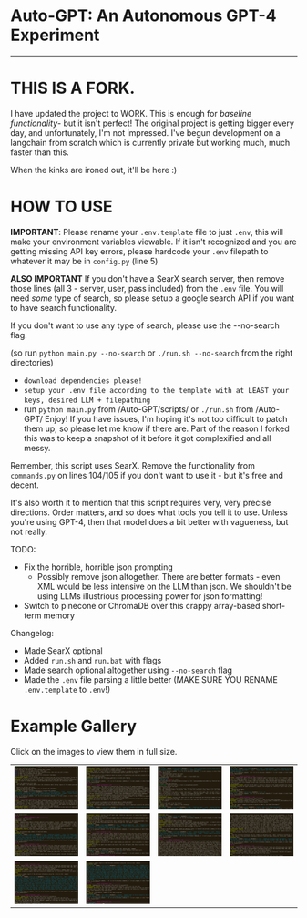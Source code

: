 # Auto-GPT: An Autonomous GPT-4 Experiment

---------------------------------------------

# THIS IS A FORK.

I have updated the project to WORK. This is enough for *baseline functionality*-
but it isn't perfect! The original project is getting bigger every day, and
unfortunately, I'm not impressed.  I've begun development on a langchain from scratch
which is currently private but working much, much faster than this.

When the kinks are ironed out, it'll be here :)

# HOW TO USE
**IMPORTANT**: Please rename your `.env.template` file to just `.env`, this will make your environment variables viewable. If it isn't recognized and you are getting missing API key errors, please hardcode your `.env` filepath to whatever it may be in `config.py` (line 5)

**ALSO IMPORTANT** If you don't have a SearX search server, then remove those lines (all 3 - server, user, pass included) from the `.env` file. You will need *some* type of search, so please setup a google search API if you want to have search functionality.

If you don't want to use any type of search, please use the --no-search flag.

(so run `python main.py --no-search`  or `./run.sh --no-search` from the right directories)

* `download dependencies please!`
* `setup your .env file according to the template with at LEAST your keys, desired LLM + filepathing`
* run `python main.py` from /Auto-GPT/scripts/ or `./run.sh` from /Auto-GPT/
Enjoy! If you have issues, I'm hoping it's not too difficult to patch them up, so please let me know if there are. Part of the reason I forked this was to keep a snapshot of it before it got complexified
and all messy.

Remember, this script uses SearX. Remove the functionality from `commands.py` on lines 104/105 if you don't want to use it - but it's free and decent.

It's also worth it to mention that this script requires very, very precise directions.
Order matters, and so does what tools you tell it to use. Unless you're using GPT-4, then
that model does a bit better with vagueness, but not really.

TODO:
* Fix the horrible, horrible json prompting
  * Possibly remove json altogether. There are better formats - even XML would be 
  less intensive on the LLM than json. We shouldn't be using LLMs illustrious 
  processing power for json formatting!
* Switch to pinecone or ChromaDB over this crappy array-based short-term memory

Changelog:
- Made SearX optional
- Added `run.sh` and `run.bat` with flags
- Made search optional altogether using `--no-search` flag
- Made the `.env` file parsing a little better (MAKE SURE YOU RENAME `.env.template` to `.env`!)

# Example Gallery

Click on the images to view them in full size.

<table>
  <tr>
    <td><a href="examples/ex1.png"><img src="examples/ex1.png" width="200"></a></td>
    <td><a href="examples/ex2.png"><img src="examples/ex2.png" width="200"></a></td>
    <td><a href="examples/ex3.png"><img src="examples/ex3.png" width="200"></a></td>
    <td><a href="examples/ex4.png"><img src="examples/ex4.png" width="200"></a></td>
  </tr>
  <tr>
    <td><a href="examples/ex5.png"><img src="examples/ex5.png" width="200"></a></td>
    <td><a href="examples/ex6.png"><img src="examples/ex6.png" width="200"></a></td>
    <td><a href="examples/ex7.png"><img src="examples/ex7.png" width="200"></a></td>
    <td><a href="examples/ex8.png"><img src="examples/ex8.png" width="200"></a></td>
  </tr>
  <tr>
    <td><a href="examples/ex9.png"><img src="examples/ex9.png" width="200"></a></td>
    <td><a href="examples/ex10.png"><img src="examples/ex10.png" width="200"></a></td>
  </tr>
</table>